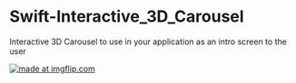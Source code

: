 # Swift-Interactive_3D_Carousel

Interactive 3D Carousel to use in your application as an intro screen to the user

<a href="https://giphy.com/gifs/f9qnrrHgkuDuaWWHJS"></a>

<a href="https://imgflip.com/gif/342tzj"><img src="https://i.imgflip.com/342tzj.gif" title="made at imgflip.com"/></a>
